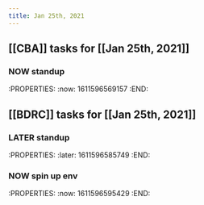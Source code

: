 ```yaml
---
title: Jan 25th, 2021
---
```


## [[CBA]] tasks for [[Jan 25th, 2021]]
### NOW standup
:PROPERTIES:
:now: 1611596569157
:END:
## [[BDRC]] tasks for [[Jan 25th, 2021]]
### LATER standup
:PROPERTIES:
:later: 1611596585749
:END:
### NOW spin up env
:PROPERTIES:
:now: 1611596595429
:END:
###
